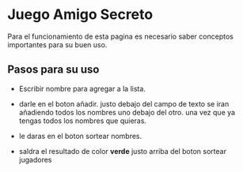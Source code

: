 <h1> Juego Amigo Secreto </h1>

Para el funcionamiento de esta pagina es necesario saber conceptos importantes para su buen uso.

<h2>Pasos para su uso</h2>

- Escribir nombre para agregar a la lista.
- darle en el boton añadir.
  justo debajo del campo de texto se iran añadiendo todos los nombres uno debajo del otro.
  una vez que ya tengas todos los nombres que quieras.

- le daras en el boton sortear nombres.
- saldra el resultado de color <b>verde</b> justo arriba del boton sortear jugadores 
